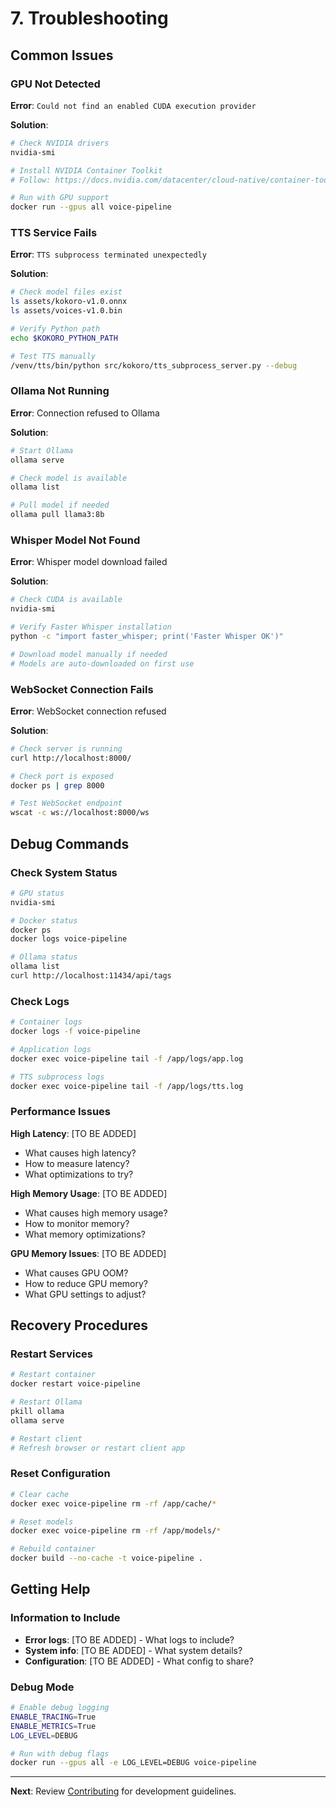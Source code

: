 # 7. Troubleshooting

## Common Issues

### GPU Not Detected
**Error**: `Could not find an enabled CUDA execution provider`

**Solution**:
```bash
# Check NVIDIA drivers
nvidia-smi

# Install NVIDIA Container Toolkit
# Follow: https://docs.nvidia.com/datacenter/cloud-native/container-toolkit/

# Run with GPU support
docker run --gpus all voice-pipeline
```

### TTS Service Fails
**Error**: `TTS subprocess terminated unexpectedly`

**Solution**:
```bash
# Check model files exist
ls assets/kokoro-v1.0.onnx
ls assets/voices-v1.0.bin

# Verify Python path
echo $KOKORO_PYTHON_PATH

# Test TTS manually
/venv/tts/bin/python src/kokoro/tts_subprocess_server.py --debug
```

### Ollama Not Running
**Error**: Connection refused to Ollama

**Solution**:
```bash
# Start Ollama
ollama serve

# Check model is available
ollama list

# Pull model if needed
ollama pull llama3:8b
```

### Whisper Model Not Found
**Error**: Whisper model download failed

**Solution**:
```bash
# Check CUDA is available
nvidia-smi

# Verify Faster Whisper installation
python -c "import faster_whisper; print('Faster Whisper OK')"

# Download model manually if needed
# Models are auto-downloaded on first use
```

### WebSocket Connection Fails
**Error**: WebSocket connection refused

**Solution**:
```bash
# Check server is running
curl http://localhost:8000/

# Check port is exposed
docker ps | grep 8000

# Test WebSocket endpoint
wscat -c ws://localhost:8000/ws
```

## Debug Commands

### Check System Status
```bash
# GPU status
nvidia-smi

# Docker status
docker ps
docker logs voice-pipeline

# Ollama status
ollama list
curl http://localhost:11434/api/tags
```

### Check Logs
```bash
# Container logs
docker logs -f voice-pipeline

# Application logs
docker exec voice-pipeline tail -f /app/logs/app.log

# TTS subprocess logs
docker exec voice-pipeline tail -f /app/logs/tts.log
```

### Performance Issues
**High Latency**: [TO BE ADDED]
- What causes high latency?
- How to measure latency?
- What optimizations to try?

**High Memory Usage**: [TO BE ADDED]
- What causes high memory usage?
- How to monitor memory?
- What memory optimizations?

**GPU Memory Issues**: [TO BE ADDED]
- What causes GPU OOM?
- How to reduce GPU memory?
- What GPU settings to adjust?

## Recovery Procedures

### Restart Services
```bash
# Restart container
docker restart voice-pipeline

# Restart Ollama
pkill ollama
ollama serve

# Restart client
# Refresh browser or restart client app
```

### Reset Configuration
```bash
# Clear cache
docker exec voice-pipeline rm -rf /app/cache/*

# Reset models
docker exec voice-pipeline rm -rf /app/models/*

# Rebuild container
docker build --no-cache -t voice-pipeline .
```

## Getting Help

### Information to Include
- **Error logs**: [TO BE ADDED] - What logs to include?
- **System info**: [TO BE ADDED] - What system details?
- **Configuration**: [TO BE ADDED] - What config to share?

### Debug Mode
```bash
# Enable debug logging
ENABLE_TRACING=True
ENABLE_METRICS=True
LOG_LEVEL=DEBUG

# Run with debug flags
docker run --gpus all -e LOG_LEVEL=DEBUG voice-pipeline
```

---

**Next**: Review [Contributing](./8_contributing.md) for development guidelines. 